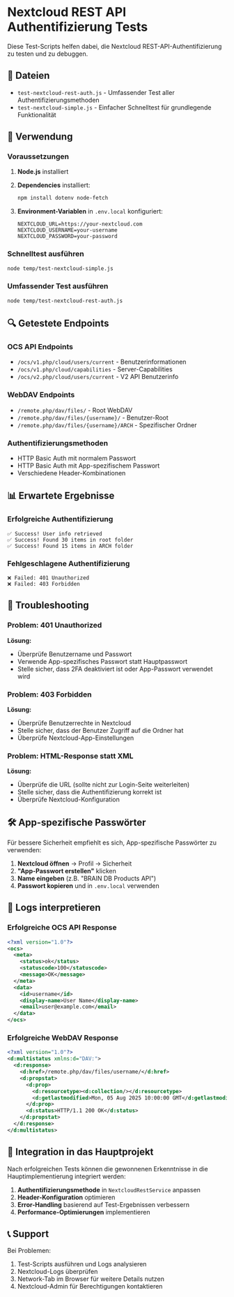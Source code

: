# Nextcloud REST API Authentifizierung Tests

Diese Test-Scripts helfen dabei, die Nextcloud REST-API-Authentifizierung zu testen und zu debuggen.

## 📁 Dateien

- `test-nextcloud-rest-auth.js` - Umfassender Test aller Authentifizierungsmethoden
- `test-nextcloud-simple.js` - Einfacher Schnelltest für grundlegende Funktionalität

## 🚀 Verwendung

### Voraussetzungen

1. **Node.js** installiert
2. **Dependencies** installiert:
   ```bash
   npm install dotenv node-fetch
   ```

3. **Environment-Variablen** in `.env.local` konfiguriert:
   ```env
   NEXTCLOUD_URL=https://your-nextcloud.com
   NEXTCLOUD_USERNAME=your-username
   NEXTCLOUD_PASSWORD=your-password
   ```

### Schnelltest ausführen

```bash
node temp/test-nextcloud-simple.js
```

### Umfassender Test ausführen

```bash
node temp/test-nextcloud-rest-auth.js
```

## 🔍 Getestete Endpoints

### OCS API Endpoints
- `/ocs/v1.php/cloud/users/current` - Benutzerinformationen
- `/ocs/v1.php/cloud/capabilities` - Server-Capabilities
- `/ocs/v2.php/cloud/users/current` - V2 API Benutzerinfo

### WebDAV Endpoints
- `/remote.php/dav/files/` - Root WebDAV
- `/remote.php/dav/files/{username}/` - Benutzer-Root
- `/remote.php/dav/files/{username}/ARCH` - Spezifischer Ordner

### Authentifizierungsmethoden
- HTTP Basic Auth mit normalem Passwort
- HTTP Basic Auth mit App-spezifischem Passwort
- Verschiedene Header-Kombinationen

## 📊 Erwartete Ergebnisse

### Erfolgreiche Authentifizierung
```
✅ Success! User info retrieved
✅ Success! Found 30 items in root folder
✅ Success! Found 15 items in ARCH folder
```

### Fehlgeschlagene Authentifizierung
```
❌ Failed: 401 Unauthorized
❌ Failed: 403 Forbidden
```

## 🔧 Troubleshooting

### Problem: 401 Unauthorized
**Lösung:**
- Überprüfe Benutzername und Passwort
- Verwende App-spezifisches Passwort statt Hauptpasswort
- Stelle sicher, dass 2FA deaktiviert ist oder App-Passwort verwendet wird

### Problem: 403 Forbidden
**Lösung:**
- Überprüfe Benutzerrechte in Nextcloud
- Stelle sicher, dass der Benutzer Zugriff auf die Ordner hat
- Überprüfe Nextcloud-App-Einstellungen

### Problem: HTML-Response statt XML
**Lösung:**
- Überprüfe die URL (sollte nicht zur Login-Seite weiterleiten)
- Stelle sicher, dass die Authentifizierung korrekt ist
- Überprüfe Nextcloud-Konfiguration

## 🛠️ App-spezifische Passwörter

Für bessere Sicherheit empfiehlt es sich, App-spezifische Passwörter zu verwenden:

1. **Nextcloud öffnen** → Profil → Sicherheit
2. **"App-Passwort erstellen"** klicken
3. **Name eingeben** (z.B. "BRAIN DB Products API")
4. **Passwort kopieren** und in `.env.local` verwenden

## 📝 Logs interpretieren

### Erfolgreiche OCS API Response
```xml
<?xml version="1.0"?>
<ocs>
  <meta>
    <status>ok</status>
    <statuscode>100</statuscode>
    <message>OK</message>
  </meta>
  <data>
    <id>username</id>
    <display-name>User Name</display-name>
    <email>user@example.com</email>
  </data>
</ocs>
```

### Erfolgreiche WebDAV Response
```xml
<?xml version="1.0"?>
<d:multistatus xmlns:d="DAV:">
  <d:response>
    <d:href>/remote.php/dav/files/username/</d:href>
    <d:propstat>
      <d:prop>
        <d:resourcetype><d:collection/></d:resourcetype>
        <d:getlastmodified>Mon, 05 Aug 2025 10:00:00 GMT</d:getlastmodified>
      </d:prop>
      <d:status>HTTP/1.1 200 OK</d:status>
    </d:propstat>
  </d:response>
</d:multistatus>
```

## 🔄 Integration in das Hauptprojekt

Nach erfolgreichen Tests können die gewonnenen Erkenntnisse in die Hauptimplementierung integriert werden:

1. **Authentifizierungsmethode** in `NextcloudRestService` anpassen
2. **Header-Konfiguration** optimieren
3. **Error-Handling** basierend auf Test-Ergebnissen verbessern
4. **Performance-Optimierungen** implementieren

## 📞 Support

Bei Problemen:
1. Test-Scripts ausführen und Logs analysieren
2. Nextcloud-Logs überprüfen
3. Network-Tab im Browser für weitere Details nutzen
4. Nextcloud-Admin für Berechtigungen kontaktieren 